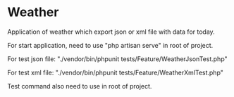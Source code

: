 # Weather
Application of weather which export json or xml file with data for today.

For start application, need to use "php artisan serve" in root of project.

For test json file:
"./vendor/bin/phpunit tests/Feature/WeatherJsonTest.php"

For test xml file:
"./vendor/bin/phpunit tests/Feature/WeatherXmlTest.php"

Test command also need to use in root of project.
